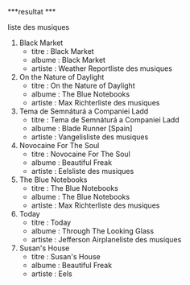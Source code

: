 ***resultat ***

liste des musiques
   1. Black Market
      * titre : Black Market
      * albume : Black Market
      * artiste : Weather Reportliste des musiques
   1. On the Nature of Daylight
      * titre : On the Nature of Daylight
      * albume : The Blue Notebooks
      * artiste : Max Richterliste des musiques
   1. Tema de Semnáturá a Companiei Ladd
      * titre : Tema de Semnáturá a Companiei Ladd
      * albume : Blade Runner \[Spain\]
      * artiste : Vangelisliste des musiques
   1. Novocaine For The Soul
      * titre : Novocaine For The Soul
      * albume : Beautiful Freak
      * artiste : Eelsliste des musiques
   1. The Blue Notebooks
      * titre : The Blue Notebooks
      * albume : The Blue Notebooks
      * artiste : Max Richterliste des musiques
   1. Today
      * titre : Today
      * albume : Through The Looking Glass
      * artiste : Jefferson Airplaneliste des musiques
   1. Susan's House
      * titre : Susan's House
      * albume : Beautiful Freak
      * artiste : Eels
